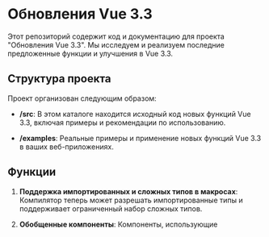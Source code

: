 # Обновления Vue 3.3

Этот репозиторий содержит код и документацию для проекта "Обновления Vue 3.3". Мы исследуем и реализуем последние предложенные функции и улучшения в Vue 3.3.

## Структура проекта

Проект организован следующим образом:

- **/src**: В этом каталоге находится исходный код новых функций Vue 3.3, включая примеры и рекомендации по использованию.

- **/examples**: Реальные примеры и применение новых функций Vue 3.3 в ваших веб-приложениях.

## Функции

1. **Поддержка импортированных и сложных типов в макросах**: Компилятор теперь может разрешать импортированные типы и поддерживает ограниченный набор сложных типов.

2. **Обобщенные компоненты**: Компоненты, использующие <script setup>, теперь могут принимать параметры обобщенных типов через атрибут generic.

3. **Более эргономичный defineEmits**: Новый более эргономичный способ объявления эмитов с помощью типов.

4. **Типизированные слоты с defineSlots**: Новый макрос defineSlots можно использовать для объявления ожидаемых слотов и соответствующих им параметров.

5. **Реактивная деструктуризация пропсов**: Эта функция позволяет деструктурированным пропсам сохранять реактивность и обеспечивает более эргономичный способ объявления значений пропсов по умолчанию.

6. **defineModel**: Макрос автоматически регистрирует проп и возвращает ref, который может быть непосредственно изменен.

7. **Улучшенная поддержка геттеров с помощью toRef и toValue**: toRef был улучшен для поддержки нормализации значений / геттеров / существующих refs внутри refs. Новый метод toValue обеспечивает обратное, нормализуя значения/геттеры/рефы в значения.

8. **Поддержка импорта исходного кода JSX**: Теперь Vue поддерживает указание пространства имен JSX через опцию jsxImportSource в TypeScript.

## Начало работы

1. Склонируйте репозиторий на свой локальный компьютер:

2. Изучите каталог `/src` для исходного кода новых функций.

3. Обратитесь к каталогу `/examples` для практических примеров использования и кодовых образцов.

## Примеры

Примеры использования новых функций ECMAScript 2023 доступны в каталоге `/examples`. Вот некоторые из них:

- `/examples/typeMacroExample.js`: Пример того что компилятор теперь может разрешать импортированные типы и поддерживает ограниченный набор сложных типов.

- `/examples/genericComponentExample.js`: Пример того как компоненты, использующие <script setup>, теперь могут принимать параметры обобщенных типов через атрибут generic

- `/examples/defineEmitsExample.js`: Пример более эргономичного способа объявления эмитов с помощью типов.
